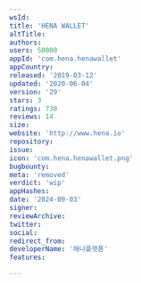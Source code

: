 ```yaml
---
wsId: 
title: 'HENA WALLET'
altTitle: 
authors: 
users: 50000
appId: 'com.hena.henawallet'
appCountry: 
released: '2019-03-12'
updated: '2020-06-04'
version: '29'
stars: 3
ratings: 738
reviews: 14
size: 
website: 'http://www.hena.io'
repository: 
issue: 
icon: 'com.hena.henawallet.png'
bugbounty: 
meta: 'removed'
verdict: 'wip'
appHashes: 
date: '2024-09-03'
signer: 
reviewArchive: 
twitter: 
social: 
redirect_from: 
developerName: '해나플랫폼'
features: 

---
```


